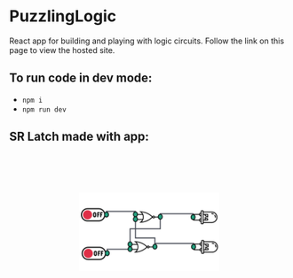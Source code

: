 # PuzzlingLogic

React app for building and playing with logic circuits. Follow the link on this page to view the hosted site.

## To run code in dev mode:
* ```npm i```
* ```npm run dev```


## SR Latch made with app:

<picture>

 <img alt="YOUR-ALT-TEXT" style="scale: 0.5" src="https://raw.githubusercontent.com/Aurux/PuzzlingLogic/main/puzzling-logic/src/assets/examples/SRLatch-bg.png">
</picture>
